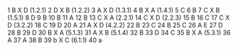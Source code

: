 1 B X D (1.2.1)
2 D X B (1.2.2)
3 A X D (1.3.1)
4 B X A (1.4.1)
5 C 
6 B 
7 C X B (1.5.1)
8 D
9 B 
10 B
11 A
12 B 
13 C X A (2.2.1)
14 C X D (2.2.3)
15 B
16 C
17 C X D (3.2.2)
18 C
19 D
20 A
21 A X D (4.2.2)
22 B
23 C
24 B
25 C
26 A E
27 D
28 B
29 D
30 B X A (5.1.3)
31 A X B (5.1.4)
32 B
33 D
34 C
35 B X A (5.3.1)
36 A 
37 A
38 B
39 b X C (6.1.1)
40 a